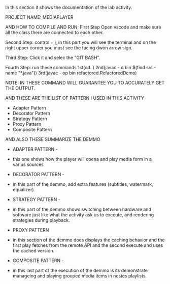 In this section it shows the documentation of the lab activity. 

PROJECT NAME: MEDIAPLAYER 

AND HOW TO COMPILE AND RUN: 
First Step Open vscode and make sure all the class there are connected to each other. 

Second Step: control + j, in this part you will see the terminal and on the right upper corner you must see the facing dwon arrow sign. 

Third Step: Click it and selec the "GIT BASH". 

Fourth Step: run these commands 1st(cd..) 2nd(javac - d bin $(find src - name "*.java"))  3rd(javac - op bin refactored.RefactoredDemo) 

NOTE: IN THESE COMMAND WILL GUARANTEE YOU TO ACCURATELY GET THE OUTPUT.

AND THESE ARE THE LIST OF PATTERN I USED IN THIS ACTIVITY
- Adapter Pattern
- Decorator Pattern
- Strategy Pattern
- Proxy Pattern
- Composite Pattern

AND ALSO THESE SUMMARIZE THE DEMMO 

- ADAPTER PATTERN -
- this one shows how the player will opena and play media form in a varius sources

- DECORATOR PATTERN -
- in this part of the demmo, add extra features (subtitles, watermark, equalizer)

- STRATEGY PATTERN -
- in this part of the demmo shows switching between hardware and software just like what the activity ask us to execute, and rendering strategies during playback.

- PROXY PATTERN 
- in this section of the demmo  does displays the caching behavior and the first play fetches from the remote API and the second execute and uses the cached version.

- COMPOSITE PATTERN -
- in this last part of the execution of the demmo is its demonstrate manageing and playing grouped media items in nestes playlists.
  
